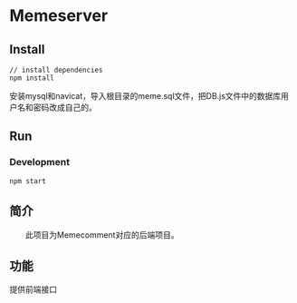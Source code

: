 # Memeserver
## Install
```bush
// install dependencies
npm install
```
安装mysql和navicat，导入根目录的meme.sql文件，把DB.js文件中的数据库用户名和密码改成自己的。
## Run
### Development
```bush
npm start
```

## 简介
&emsp;&emsp;此项目为Memecomment对应的后端项目。

## 功能
提供前端接口
